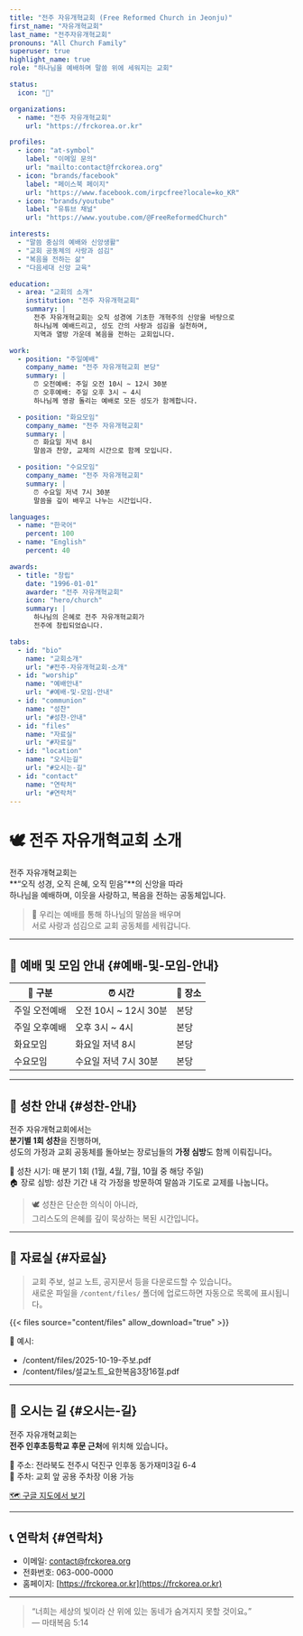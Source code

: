 ```yaml
---
title: "전주 자유개혁교회 (Free Reformed Church in Jeonju)"
first_name: "자유개혁교회"
last_name: "전주자유개혁교회"
pronouns: "All Church Family"
superuser: true
highlight_name: true
role: "하나님을 예배하며 말씀 위에 세워지는 교회"

status:
  icon: "📖"

organizations:
  - name: "전주 자유개혁교회"
    url: "https://frckorea.or.kr"

profiles:
  - icon: "at-symbol"
    label: "이메일 문의"
    url: "mailto:contact@frckorea.org"
  - icon: "brands/facebook"
    label: "페이스북 페이지"
    url: "https://www.facebook.com/irpcfree?locale=ko_KR"
  - icon: "brands/youtube"
    label: "유튜브 채널"
    url: "https://www.youtube.com/@FreeReformedChurch"

interests:
  - "말씀 중심의 예배와 신앙생활"
  - "교회 공동체의 사랑과 섬김"
  - "복음을 전하는 삶"
  - "다음세대 신앙 교육"

education:
  - area: "교회의 소개"
    institution: "전주 자유개혁교회"
    summary: |
      전주 자유개혁교회는 오직 성경에 기초한 개혁주의 신앙을 바탕으로
      하나님께 예배드리고, 성도 간의 사랑과 섬김을 실천하며,
      지역과 열방 가운데 복음을 전하는 교회입니다.

work:
  - position: "주일예배"
    company_name: "전주 자유개혁교회 본당"
    summary: |
      ⏰ 오전예배: 주일 오전 10시 ~ 12시 30분
      ⏰ 오후예배: 주일 오후 3시 ~ 4시
      하나님께 영광 돌리는 예배로 모든 성도가 함께합니다.

  - position: "화요모임"
    company_name: "전주 자유개혁교회"
    summary: |
      ⏰ 화요일 저녁 8시
      말씀과 찬양, 교제의 시간으로 함께 모입니다.

  - position: "수요모임"
    company_name: "전주 자유개혁교회"
    summary: |
      ⏰ 수요일 저녁 7시 30분
      말씀을 깊이 배우고 나누는 시간입니다.

languages:
  - name: "한국어"
    percent: 100
  - name: "English"
    percent: 40

awards:
  - title: "창립"
    date: "1996-01-01"
    awarder: "전주 자유개혁교회"
    icon: "hero/church"
    summary: |
      하나님의 은혜로 전주 자유개혁교회가
      전주에 창립되었습니다.

tabs:
  - id: "bio"
    name: "교회소개"
    url: "#전주-자유개혁교회-소개"
  - id: "worship"
    name: "예배안내"
    url: "#예배-및-모임-안내"
  - id: "communion"
    name: "성찬"
    url: "#성찬-안내"
  - id: "files"
    name: "자료실"
    url: "#자료실"
  - id: "location"
    name: "오시는길"
    url: "#오시는-길"
  - id: "contact"
    name: "연락처"
    url: "#연락처"
---
```


# 🕊 전주 자유개혁교회 소개

전주 자유개혁교회는  
**“오직 성경, 오직 은혜, 오직 믿음”**의 신앙을 따라  
하나님을 예배하며, 이웃을 사랑하고, 복음을 전하는 공동체입니다.

> 📖 우리는 예배를 통해 하나님의 말씀을 배우며  
> 서로 사랑과 섬김으로 교회 공동체를 세워갑니다.

---

## 🙏 예배 및 모임 안내 {#예배-및-모임-안내}

| 🙏 구분 | ⏰ 시간 | 📍 장소 |
|----------|---------|---------|
| 주일 오전예배 | 오전 10시 ~ 12시 30분 | 본당 |
| 주일 오후예배 | 오후 3시 ~ 4시 | 본당 |
| 화요모임 | 화요일 저녁 8시 | 본당 |
| 수요모임 | 수요일 저녁 7시 30분 | 본당 |

---

## 🍞 성찬 안내 {#성찬-안내}

전주 자유개혁교회에서는  
**분기별 1회 성찬**을 진행하며,  
성도의 가정과 교회 공동체를 돌아보는 장로님들의 **가정 심방**도 함께 이뤄집니다。

📅 성찬 시기: 매 분기 1회 (1월, 4월, 7월, 10월 중 해당 주일)  
🏠 장로 심방: 성찬 기간 내 각 가정을 방문하여 말씀과 기도로 교제를 나눕니다。

> 🕊️ 성찬은 단순한 의식이 아니라,  
> 그리스도의 은혜를 깊이 묵상하는 복된 시간입니다。

---

## 📂 자료실 {#자료실}

> 교회 주보, 설교 노트, 공지문서 등을 다운로드할 수 있습니다。  
> 새로운 파일을 `/content/files/` 폴더에 업로드하면 자동으로 목록에 표시됩니다。

{{< files source="content/files" allow_download="true" >}}

📌 예시:
- /content/files/2025-10-19-주보.pdf  
- /content/files/설교노트_요한복음3장16절.pdf

---

## 📍 오시는 길 {#오시는-길}

전주 자유개혁교회는  
**전주 인후초등학교 후문 근처**에 위치해 있습니다。

📌 주소: 전라북도 전주시 덕진구 인후동 동가재미3길 6-4  
🚗 주차: 교회 앞 공용 주차장 이용 가능  

[🗺️ 구글 지도에서 보기](https://www.google.com/maps/place/%EC%9E%90%EC%9C%A0%EA%B0%9C%ED%98%81%EA%B5%90%ED%9A%8C/data=!3m1!4b1!4m6!3m5!1s0x3570237ce2bac0af:0xc0d43b2a9d13920b!8m2!3d35.8316883!4d127.1615202)

---

## 📞 연락처 {#연락처}

- 이메일: contact@frckorea.org  
- 전화번호: 063-000-0000  
- 홈페이지: [https://frckorea.or.kr](https://frckorea.or.kr)

---

> “너희는 세상의 빛이라 산 위에 있는 동네가 숨겨지지 못할 것이요。”  
> — 마태복음 5:14